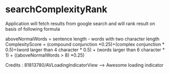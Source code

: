 # searchComplexityRank

Application will fetch results from google search and will rank result on basis of following formula

aboveNormalWords = sentence length - words with two character length 
ComplexityScore = (compound conjunction *0.25)+(complex conjunction * 0.5)+(word larger than 4 character * 0.5) + (words larger than 6 character * 1) + ((aboveNormalWords > 8) *0.25)

Credits :
81813780/AVLoadingIndicatorView --> Awesome loading indicator
